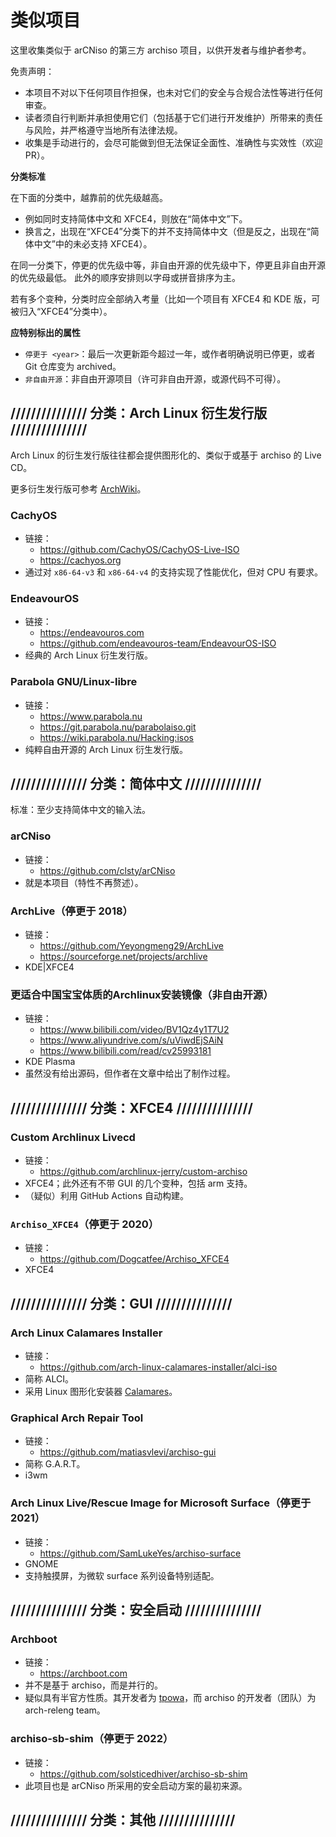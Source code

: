# 类似项目
这里收集类似于 arCNiso 的第三方 archiso 项目，以供开发者与维护者参考。

免责声明：
- 本项目不对以下任何项目作担保，也未对它们的安全与合规合法性等进行任何审查。
- 读者须自行判断并承担使用它们（包括基于它们进行开发维护）所带来的责任与风险，并严格遵守当地所有法律法规。
- 收集是手动进行的，会尽可能做到但无法保证全面性、准确性与实效性（欢迎 PR）。

**分类标准**

在下面的分类中，越靠前的优先级越高。
- 例如同时支持简体中文和 XFCE4，则放在“简体中文”下。
- 换言之，出现在“XFCE4”分类下的并不支持简体中文（但是反之，出现在“简体中文”中的未必支持 XFCE4）。

在同一分类下，停更的优先级中等，非自由开源的优先级中下，停更且非自由开源的优先级最低。
此外的顺序安排则以字母或拼音排序为主。

若有多个变种，分类时应全部纳入考量（比如一个项目有 XFCE4 和 KDE 版，可被归入“XFCE4”分类中）。

**应特别标出的属性**

- `停更于 <year>`：最后一次更新距今超过一年，或作者明确说明已停更，或者 Git 仓库变为 archived。
- `非自由开源`：非自由开源项目（许可非自由开源，或源代码不可得）。



## /////////////// 分类：Arch Linux 衍生发行版 ///////////////
Arch Linux 的衍生发行版往往都会提供图形化的、类似于或基于 archiso 的 Live CD。

更多衍生发行版可参考 [ArchWiki](https://wiki.archlinux.org/title/Arch-based_distributions)。

### CachyOS
- 链接：
  - <https://github.com/CachyOS/CachyOS-Live-ISO>
  - <https://cachyos.org>
- 通过对 `x86-64-v3` 和 `x86-64-v4` 的支持实现了性能优化，但对 CPU 有要求。

### EndeavourOS
- 链接：
  - <https://endeavouros.com>
  - <https://github.com/endeavouros-team/EndeavourOS-ISO>
- 经典的 Arch Linux 衍生发行版。

### Parabola GNU/Linux-libre
- 链接：
  - <https://www.parabola.nu>
  - <https://git.parabola.nu/parabolaiso.git>
  - <https://wiki.parabola.nu/Hacking:isos>
- 纯粹自由开源的 Arch Linux 衍生发行版。



## /////////////// 分类：简体中文  ///////////////
标准：至少支持简体中文的输入法。

### arCNiso
- 链接：
  - <https://github.com/clsty/arCNiso>
- 就是本项目（特性不再赘述）。

### ArchLive（停更于 2018）
- 链接：
  - <https://github.com/Yeyongmeng29/ArchLive>
  - <https://sourceforge.net/projects/archlive>
- KDE|XFCE4

### 更适合中国宝宝体质的Archlinux安装镜像（非自由开源）
- 链接：
  - <https://www.bilibili.com/video/BV1Qz4y1T7U2>
  - <https://www.aliyundrive.com/s/uViwdEjSAiN>
  - <https://www.bilibili.com/read/cv25993181>
- KDE Plasma
- 虽然没有给出源码，但作者在文章中给出了制作过程。



## /////////////// 分类：XFCE4  ///////////////

### Custom Archlinux Livecd
- 链接：
  - <https://github.com/archlinux-jerry/custom-archiso>
- XFCE4；此外还有不带 GUI 的几个变种，包括 arm 支持。
- （疑似）利用 GitHub Actions 自动构建。

### `Archiso_XFCE4`（停更于 2020）
- 链接：
  - <https://github.com/Dogcatfee/Archiso_XFCE4>
- XFCE4



## /////////////// 分类：GUI  ///////////////

### Arch Linux Calamares Installer
- 链接：
  - <https://github.com/arch-linux-calamares-installer/alci-iso>
- 简称 ALCI。
- 采用 Linux 图形化安装器 [Calamares](https://github.com/calamares/calamares)。

### Graphical Arch Repair Tool
- 链接：
  - <https://github.com/matiasvlevi/archiso-gui>
- 简称 G.A.R.T。
- i3wm

### Arch Linux Live/Rescue Image for Microsoft Surface（停更于 2021）
- 链接：
  - <https://github.com/SamLukeYes/archiso-surface>
- GNOME
- 支持触摸屏，为微软 surface 系列设备特别适配。



## /////////////// 分类：安全启动  ///////////////

### Archboot
- 链接：
  - <https://archboot.com>
- 并不是基于 archiso，而是并行的。
- 疑似具有半官方性质。其开发者为 [tpowa](https://archlinux.org/people/developers/#tpowa)，而 archiso 的开发者（团队）为 arch-releng team。

### archiso-sb-shim（停更于 2022）
- 链接：
  - <https://github.com/solsticedhiver/archiso-sb-shim>
- 此项目也是 arCNiso 所采用的安全启动方案的最初来源。



## /////////////// 分类：其他  ///////////////


